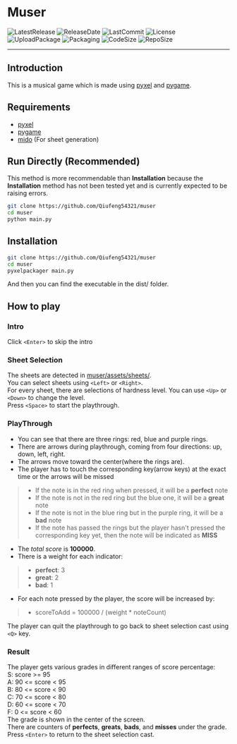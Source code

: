 # Muser

![LatestRelease](<https://img.shields.io/github/v/release/Qiufeng54321/muser?label=latest%20release&style=flat-square>)
![ReleaseDate](<https://img.shields.io/github/release-date/Qiufeng54321/muser?style=flat-square>)
![LastCommit](<https://img.shields.io/github/last-commit/Qiufeng54321/muser?style=flat-square>)
![License](https://img.shields.io/pypi/l/muser?style=flat-square)
![UploadPackage](<https://img.shields.io/github/workflow/status/Qiufeng54321/muser/Upload Python Package?label=package%20upload&style=flat-square>)
![Packaging](<https://img.shields.io/github/workflow/status/Qiufeng54321/muser/Python package?label=package&style=flat-square>)
![CodeSize](<https://img.shields.io/github/languages/code-size/Qiufeng54321/muser?style=flat-square>)
![RepoSize](<https://img.shields.io/github/repo-size/Qiufeng54321/muser?style=flat-square>)

------

## Introduction

This is a musical game which is made using [pyxel](https://pypi.org/project/pyxel/) and [pygame](https://pypi.org/project/pygame/).

## Requirements

+ [pyxel](https://pypi.org/project/pyxel/)
+ [pygame](https://pypi.org/project/pygame/)
+ [mido](https://pypi.org/project/mido/) (For sheet generation)

## Run Directly (Recommended)

This method is more recommendable than **Installation** because the **Installation** method has not been tested yet and is currently expected to be raising errors.

```bash
git clone https://github.com/Qiufeng54321/muser
cd muser
python main.py
```

## Installation

```bash
git clone https://github.com/Qiufeng54321/muser
cd muser
pyxelpackager main.py
```

And then you can find the executable in the dist/ folder.  

## How to play

### Intro

Click `<Enter>` to skip the intro

### Sheet Selection

The sheets are detected in [muser/assets/sheets/](https://github.com/Qiufeng54321/muser/muser/assets/sheets/).  
You can select sheets using `<Left>` or `<Right>`.  
For every sheet, there are selections of hardness level. You can use `<Up>` or `<Down>` to change the level.  
Press `<Space>` to start the playthrough.

### PlayThrough

+ You can see that there are three rings: red, blue and purple rings.  
+ There are arrows during playthrough, coming from four directions: up, down, left, right.  
+ The arrows move toward the center(where the rings are).  
+ The player has to touch the corresponding key(arrow keys) at the exact time or the arrows will be missed

> + If the note is in the red ring when pressed, it will be a **perfect** note
> + If the note is not in the red ring but the blue one, it will be a **great** note
> + If the note is not in the blue ring but in the purple ring, it will be a **bad** note
> + If the note has passed the rings but the player hasn't pressed the corresponding key yet, then the note will be indicated as **MISS**
>
+ The *total score* is **100000**.
+ There is a weight for each indicator:
>
> + **perfect**: 3
> + **great**: 2
> + **bad**: 1
>
+ For each note pressed by the player, the score will be increased by:  

> + scoreToAdd = 100000 / (weight * noteCount)

The player can quit the playthrough to go back to sheet selection cast using `<Q>` key.

### Result

The player gets various grades in different ranges of score percentage:  
S: score >= 95  
A: 90 <= score < 95  
B: 80 <= score < 90  
C: 70 <= score < 80  
D: 60 <= score < 70  
F: 0 <= score < 60  
The grade is shown in the center of the screen.  
There are counters of **perfects**, **greats**, **bads**, and **misses** under the grade.  
Press `<Enter>` to return to the sheet selection cast.
